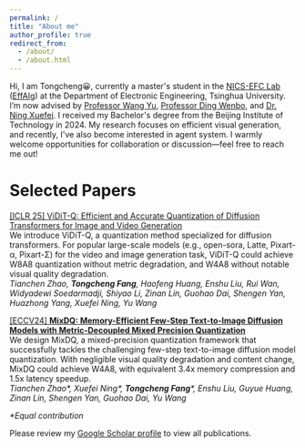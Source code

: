 ```yaml
---
permalink: /
title: "About me"
author_profile: true
redirect_from: 
  - /about/
  - /about.html
---
```


Hi, I am Tongcheng😀, currently a master's student in the [NICS-EFC Lab](https://nicsefc.ee.tsinghua.edu.cn/) ([EffAlg](https://nics-effalg.com/)) at the Department of Electronic Engineering, Tsinghua University. I’m now advised by [Professor Wang Yu](https://nicsefc.ee.tsinghua.edu.cn/people/YuWang), [Professor Ding Wenbo](https://ssr-group.net/), and [Dr. Ning Xuefei](https://nics-effalg.com/ningxuefei/). I received my Bachelor's degree from the Beijing Institute of Technology in 2024. My research focuses on efficient visual generation, and recently, I've also become interested in agent system. I warmly welcome opportunities for collaboration or discussion—feel free to reach me out!

Selected Papers
======
[[ICLR 25] ViDiT-Q: Efficient and Accurate Quantization of Diffusion Transformers for Image and Video Generation](https://arxiv.org/pdf/2406.02540)  
We introduce ViDiT-Q, a quantization method specialized for diffusion transformers. For popular large-scale models (e.g., open-sora, Latte, Pixart-α, Pixart-Σ) for the video and image generation task, ViDiT-Q could achieve W8A8 quantization without metric degradation, and W4A8 without notable visual quality degradation.  
*Tianchen Zhao, **Tongcheng Fang**, Haofeng Huang, Enshu Liu, Rui Wan, Widyadewi Soedarmadji, Shiyao Li, Zinan Lin, Guohao Dai, Shengen Yan, Huazhong Yang, Xuefei Ning, Yu Wang*

[[ECCV24] **MixDQ: Memory-Efficient Few-Step Text-to-Image Diffusion Models with Metric-Decoupled Mixed Precision Quantization**](https://arxiv.org/pdf/2405.17873)  
We design MixDQ, a mixed-precision quantization framework that successfully tackles the challenging few-step text-to-image diffusion model quantization. With negligible visual quality degradation and content change, MixDQ could achieve W4A8, with equivalent 3.4x memory compression and 1.5x latency speedup.  
*Tianchen Zhao\*, Xuefei Ning\*, **Tongcheng Fang**\*, Enshu Liu, Guyue Huang, Zinan Lin, Shengen Yan, Guohao Dai, Yu Wang*  

*\*Equal contribution*

Please review my [Google Scholar profile](https://scholar.google.com/citations?user=tA7BRgQAAAAJ&hl=en) to view all publications.

